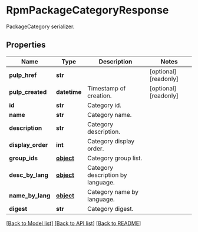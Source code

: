 # RpmPackageCategoryResponse

PackageCategory serializer.
## Properties
Name | Type | Description | Notes
------------ | ------------- | ------------- | -------------
**pulp_href** | **str** |  | [optional] [readonly] 
**pulp_created** | **datetime** | Timestamp of creation. | [optional] [readonly] 
**id** | **str** | Category id. | 
**name** | **str** | Category name. | 
**description** | **str** | Category description. | 
**display_order** | **int** | Category display order. | 
**group_ids** | [**object**](.md) | Category group list. | 
**desc_by_lang** | [**object**](.md) | Category description by language. | 
**name_by_lang** | [**object**](.md) | Category name by language. | 
**digest** | **str** | Category digest. | 

[[Back to Model list]](../README.md#documentation-for-models) [[Back to API list]](../README.md#documentation-for-api-endpoints) [[Back to README]](../README.md)


